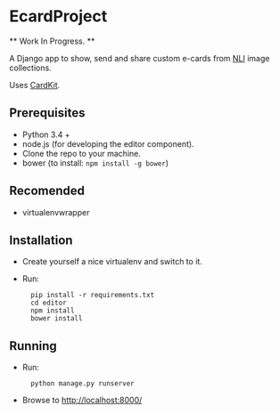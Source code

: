 # EcardProject

** Work In Progress. **

A Django app to show, send and share custom e-cards from 
[NLI](http://nli.org.il) image collections.  

Uses [CardKit](https://github.com/times/cardkit).

## Prerequisites

* Python 3.4 +
* node.js (for developing the editor component).
* Clone the repo to your machine.
* bower (to install: `npm install -g bower`)

## Recomended
* virtualenvwrapper

## Installation
* Create yourself a nice virtualenv and switch to it.
* Run:

        pip install -r requirements.txt
        cd editor
        npm install
        bower install
        

## Running
* Run:

        python manage.py runserver

* Browse to [http://localhost:8000/](http://localhost:8000/)

